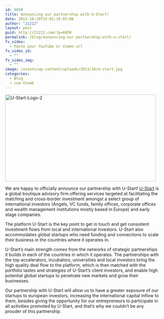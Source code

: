 ```yaml
---
id: 6850
title: Announcing our partnership with U-Start!
date: 2013-10-29T15:01:19-03:00
author: "21212"
layout: post
guid: http://21212.com/?p=6850
permalink: /blog/announcing-our-partnership-with-u-start/
fv_video:
  - Paste your YouTube or Vimeo url
fv_video_id:
  - ""
fv_video_img:
  - ""
image: /assets/wp-content/uploads/2013/10/U-start.jpg
categories:
  - Blog
  - com-thumb
---
```

<p dir="ltr">
  <a href="http://21212.com/assets/wp-content/uploads/2013/10/U-Start-Logo-2.jpg"><img class="aligncenter size-full wp-image-6857" alt="U-Start-Logo-2" src="{{ site.url }}/assets/wp-content/uploads/2013/10/U-Start-Logo-2.jpg" width="488" height="282" srcset="{{ site.url }}/assets/wp-content/uploads/2013/10/U-Start-Logo-2.jpg 488w, {{ site.url }}/assets/wp-content/uploads/2013/10/U-Start-Logo-2-300x173.jpg 300w" sizes="(max-width: 488px) 100vw, 488px" /></a>
</p>

<p dir="ltr">
  We are happy to officially announce our partnership with U-Start! <a href="https://www.u-start.biz/">U-Start</a> is a global boutique advisory firm offering services targeted at facilitating the matching and cross-border investment amongst a select group of international investors (Angels, VC funds, family offices, corporate offices and wealth management institutions mostly based in Europe) and early stage companies.
</p>

<p dir="ltr">
  The platform U-Start is the key point to get in touch and get consistent investment flows from local and international investors. U-Start also accommodates global startups who need funding and connections to scale their business in the countries where it operates in.
</p>

<p dir="ltr">
  U-Start’s main strength comes from the networks of strategic partnerships it builds in each of the countries in which it operates. The partnerships with the top accelerators, incubators, universities and local investors bring the high quality deal flow to the platform, which is then matched with the portfolio tastes and strategies of U-Start’s client investors, and enable high potential global startups to penetrate new markets and grow their businesses.
</p>

<p dir="ltr">
  Our partnership with U-Start will allow us to have a greater exposure of our startups to european investors, increasing the international capital inflow to them, besides giving the opportunity for our entrepreneurs to participate in all activities promoted by U-Start, and that’s why we couldn’t be any prouder of this partnership.
</p>

&nbsp;